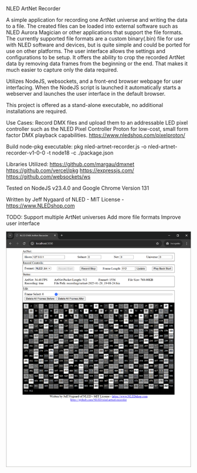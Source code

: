 NLED ArtNet Recorder

A simple application for recording one ArtNet universe and writing the data to a file. The created files can be loaded into external software such as NLED Aurora Magician or other applications that support the file formats. The currently supported file formats are a custom binary(.bin) file for use with NLED software and devices, but is quite simple and could be ported for use on other platforms. The user interface allows the settings and configurations to be setup. It offers the ability to crop the recorded ArtNet data by removing data frames from the beginning or the end. That makes it much easier to capture only the data required.

Utilizes NodeJS, websockets, and a front-end browser webpage for user interfacing. When the NodeJS script is launched it automatically starts a webserver and launches the user interface in the default browser.

This project is offered as a stand-alone executable, no additional installations are required.

Use Cases:
Record DMX files and upload them to an addressable LED pixel controller such as the NLED Pixel Controller Proton for low-cost, small form factor DMX playback capabilities. https://www.nledshop.com/pixelproton/


Build node-pkg executable: pkg nled-artnet-recorder.js -o nled-artnet-recorder-v1-0-0 -t node18 -c ./package.json

Libraries Utilized:
https://github.com/margau/dmxnet
https://github.com/vercel/pkg
https://expressjs.com/
https://github.com/websockets/ws

Tested on NodeJS v23.4.0 and Google Chrome Version 131


Written by Jeff Nygaard of NLED - MIT License - https://www.NLEDshop.com



TODO:
    Support multiple ArtNet universes
    Add more file formats
    Improve user interface
    
![alt text](https://github.com/NLED/nled-artnet-recorder/blob/main/nled-artnet-recorder-ss-1.png?raw=true)
